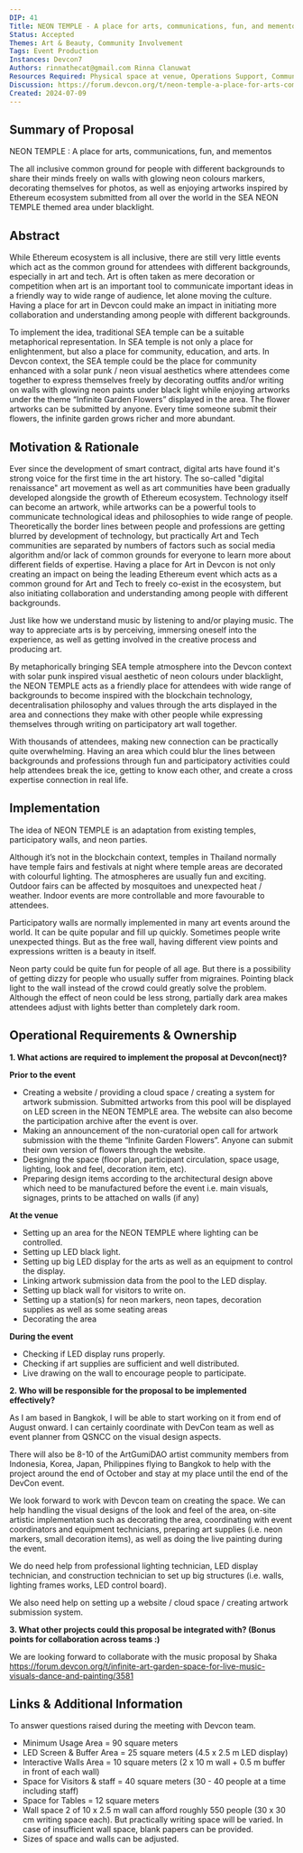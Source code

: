 ```yaml
---
DIP: 41
Title: NEON TEMPLE - A place for arts, communications, fun, and mementos
Status: Accepted
Themes: Art & Beauty, Community Involvement
Tags: Event Production
Instances: Devcon7
Authors: rinnathecat@gmail.com Rinna Clanuwat
Resources Required: Physical space at venue, Operations Support, Communication Support, Tech Support
Discussion: https://forum.devcon.org/t/neon-temple-a-place-for-arts-communications-fun-mementos/3588/1
Created: 2024-07-09
---
```

## Summary of Proposal
NEON TEMPLE : A place for arts, communications, fun, and mementos

The all inclusive common ground for people with different backgrounds to share their minds freely on walls with glowing neon colours markers, decorating themselves for photos, as well as enjoying artworks inspired by Ethereum ecosystem submitted from all over the world in the SEA NEON TEMPLE themed area under blacklight.

## Abstract
While Ethereum ecosystem is all inclusive, there are still very little events which act as the common ground for attendees with different backgrounds, especially in art and tech. Art is often taken as mere decoration or competition when art is an important tool to communicate important ideas in a friendly way to wide range of audience, let alone moving the culture. Having a place for art in Devcon could make an impact in initiating more collaboration and understanding among people with different backgrounds.

To implement the idea, traditional SEA temple can be a suitable metaphorical representation. In SEA temple is not only a place for enlightenment, but also a place for community, education, and arts. In Devcon context, the SEA temple could be the place for community enhanced with a solar punk / neon visual aesthetics where attendees come together to express themselves freely by decorating outfits and/or writing on walls with glowing neon paints under black light while enjoying artworks under the theme “Infinite Garden Flowers” displayed in the area. The flower artworks can be submitted by anyone. Every time someone submit their flowers, the infinite garden grows richer and more abundant.

## Motivation & Rationale
Ever since the development of smart contract, digital arts have found it's strong voice for the first time in the art history. The so-called "digital renaissance" art movement as well as art communities have been gradually developed alongside the growth of Ethereum ecosystem. Technology itself can become an artwork, while artworks can be a powerful tools to communicate technological ideas and philosophies to wide range of people. Theoretically the border lines between people and professions are getting blurred by development of technology, but practically Art and Tech communities are separated by numbers of factors such as social media algorithm and/or lack of common grounds for everyone to learn more about different fields of expertise. Having a place for Art in Devcon is not only creating an impact on being the leading Ethereum event which acts as a common ground for Art and Tech to freely co-exist in the ecosystem, but also initiating collaboration and understanding among people with different backgrounds.

Just like how we understand music by listening to and/or playing music. The way to appreciate arts is by perceiving, immersing oneself into the experience, as well as getting involved in the creative process and producing art.

By metaphorically bringing SEA temple atmosphere into the Devcon context with solar punk inspired visual aesthetic of neon colours under blacklight, the NEON TEMPLE acts as a friendly place for attendees with wide range of backgrounds to become inspired with the blockchain technology, decentralisation philosophy and values through the arts displayed in the area and connections they make with other people while expressing themselves through writing on participatory art wall together. 

With thousands of attendees, making new connection can be practically quite overwhelming. Having an area which could blur the lines between backgrounds and professions through fun and participatory activities could help attendees break the ice, getting to know each other, and create a cross expertise connection in real life. 

##  Implementation 
The idea of NEON TEMPLE is an adaptation from existing temples, participatory walls, and neon parties. 

Although it’s not in the blockchain context, temples in Thailand normally have temple fairs and festivals at night where temple areas are decorated with colourful lighting. The atmospheres are usually fun and exciting. Outdoor fairs can be affected by mosquitoes and unexpected heat / weather. Indoor events are more controllable and more favourable to attendees.

Participatory walls are normally implemented in many art events around the world. It can be quite popular and fill up quickly. Sometimes people write unexpected things. But as the free wall, having different view points and expressions written is a beauty in itself.

Neon party could be quite fun for people of all age. But there is a possibility of getting dizzy for people who usually suffer from migraines. Pointing black light to the wall instead of the crowd could greatly solve the problem. Although the effect of neon could be less strong, partially dark area makes attendees adjust with lights better than completely dark room. 

## Operational Requirements & Ownership

**1. What actions are required to implement the proposal at Devcon(nect)?**

**Prior to the event**

- Creating a website / providing a cloud space / creating a system for artwork submission. Submitted artworks from this pool will be displayed on LED screen in the NEON TEMPLE area. The website can also become the participation archive after the event is over.
- Making an announcement of the non-curatorial open call for artwork submission with the theme “Infinite Garden Flowers”. Anyone can submit their own version of flowers through the website.  
- Designing the space (floor plan, participant circulation, space usage, lighting, look and feel, decoration item, etc).  
- Preparing design items according to the architectural design above which need to be manufactured before the event i.e. main visuals, signages, prints to be attached on walls (if any)  

**At the venue**

- Setting up an area for the NEON TEMPLE where lighting can be controlled. 
- Setting up LED black light. 
- Setting up big LED display for the arts as well as an equipment to control the display. 
- Linking artwork submission data from the pool to the LED display. 
- Setting up black wall for visitors to write on. 
- Setting up a station(s) for neon markers, neon tapes, decoration supplies as well as some seating areas 
- Decorating the area  

**During the event**

- Checking if LED display runs properly. 
- Checking if art supplies are sufficient and well distributed.  
- Live drawing on the wall to encourage people to participate.  


**2. Who will be responsible for the proposal to be implemented effectively?**

As I am based in Bangkok, I will be able to start working on it from end of August onward. I can certainly coordinate with DevCon team as well as event planner from QSNCC on the visual design aspects.

There will also be 8-10 of the ArtGumiDAO artist community members from Indonesia, Korea, Japan, Philippines flying to Bangkok to help with the project around the end of October and stay at my place until the end of the DevCon event.

We look forward to work with Devcon team on creating the space. We can help handling the visual designs of the look and feel of the area, on-site artistic implementation such as decorating the area, coordinating with event coordinators and equipment technicians, preparing art supplies (i.e. neon markers, small decoration items), as well as doing the live painting during the event.

We do need help from professional lighting technician, LED display technician, and construction technician to set up big structures (i.e. walls, lighting frames works, LED control board). 

We also need help on setting up a website / cloud space / creating artwork submission system.  


**3. What other projects could this proposal be integrated with? (Bonus points for collaboration across teams :)**

We are looking forward to collaborate with the music proposal by Shaka https://forum.devcon.org/t/infinite-art-garden-space-for-live-music-visuals-dance-and-painting/3581


## Links & Additional Information
To answer questions raised during the meeting with Devcon team.

- Minimum Usage Area = 90 square meters
- LED Screen & Buffer Area = 25 square meters (4.5 x 2.5 m LED display)
- Interactive Walls Area = 10 square meters (2 x 10 m wall + 0.5 m buffer in front of each wall)
- Space for Visitors & staff = 40 square meters (30 - 40 people at a time including staff)
- Space for Tables = 12 square meters
- Wall space 2 of 10 x 2.5 m wall can afford roughly 550 people (30 x 30 cm writing space each). But practically writing space will be varied. In case of insufficient wall space, blank papers can be provided. 
- Sizes of space and walls can be adjusted.

